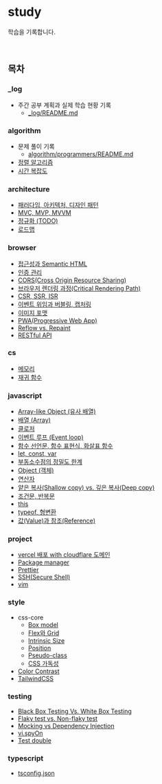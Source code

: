 # study

학습을 기록합니다.

<br>

<!-- TOC_START -->
## 목차

### _log
- 주간 공부 계획과 실제 학습 현황 기록
  - [_log/README.md](/_log/README.md)

### algorithm
- 문제 풀이 기록
  - [algorithm/programmers/README.md](/algorithm/programmers/README.md)
- [정렬 알고리즘](algorithm/sort.md)
- [시간 복잡도](algorithm/time-complexity.md)

### architecture
- [패러다임, 아키텍처, 디자인 패턴](architecture/concept-overview.md)
- [MVC, MVP, MVVM](architecture/mvc-mvp-mvvm.md)
- [정규화 (TODO)](architecture/normalization.md)
- [로드맵](architecture/roadmap.md)

### browser
- [접근성과 Semantic HTML](browser/a11y.md)
- [인증 관리](browser/auth.md)
- [CORS(Cross Origin Resource Sharing)](browser/cors.md)
- [브라우저 렌더링 과정(Critical Rendering Path)](browser/critical-rendering-path.md)
- [CSR, SSR, ISR](browser/csr-ssr-isr.md)
- [이벤트 위임과 버블링, 캡처링](browser/event-delegation.md)
- [이미지 포맷](browser/image-format.md)
- [PWA(Progressive Web App)](browser/pwa.md)
- [Reflow vs. Repaint](browser/reflow-repaint.md)
- [RESTful API](browser/restful-api.md)

### cs
- [메모리](cs/memory.md)
- [재귀 함수](cs/recursion.md)

### javascript
- [Array-like Object (유사 배열)](javascript/array-like.md)
- [배열 (Array)](javascript/array.md)
- [클로저](javascript/closure.md)
- [이벤트 루프 (Event loop)](javascript/event-loop.md)
- [함수 선언문, 함수 표현식, 화살표 함수](javascript/function.md)
- [let, const, var](javascript/let-const-var.md)
- [부동소수점의 정밀도 한계](javascript/number.md)
- [Object (객체)](javascript/object-map-set.md)
- [연산자](javascript/operator.md)
- [얕은 복사(Shallow copy) vs. 깊은 복사(Deep copy)](javascript/shallow-and-deep-copy.md)
- [조건문, 반복문](javascript/statement.md)
- [this](javascript/this.md)
- [typeof, 형변환](javascript/typeof-conversion.md)
- [값(Value)과 참조(Reference)](javascript/value-reference.md)

### project
- [vercel 배포 with cloudflare 도메인](project/deployment-vercel-cloudflare.md)
- [Package manager](project/package-manager.md)
- [Prettier](project/prettier.md)
- [SSH(Secure Shell)](project/ssh.md)
- [vim](project/vim.md)

### style
- css-core
  - [Box model](style/css-core/box-model.md)
  - [Flex와 Grid](style/css-core/flex-grid.md)
  - [Intrinsic Size](style/css-core/intrinsic-size.md)
  - [Position](style/css-core/position.md)
  - [Pseudo-class](style/css-core/pseudo-class.md)
  - [CSS 가독성](style/css-core/readability.md)
- [Color Contrast](style/color-contrast.md)
- [TailwindCSS](style/tailwind.md)

### testing
- [Black Box Testing Vs. White Box Testing](testing/blackbox-whitebox.md)
- [Flaky test vs. Non-flaky test](testing/flaky-nonflaky.md)
- [Mocking vs Dependency Injection](testing/mocking-di.md)
- [vi.spyOn](testing/spyOn.md)
- [Test double](testing/test-double.md)

### typescript
- [tsconfig.json](typescript/tsconfig.md)
<!-- TOC_END -->
